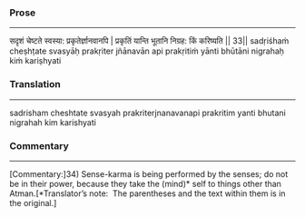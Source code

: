 ### Prose 
 --- 
सदृशं चेष्टते स्वस्या: प्रकृतेर्ज्ञानवानपि |
प्रकृतिं यान्ति भूतानि निग्रह: किं करिष्यति || 33||
sadṛiśhaṁ cheṣhṭate svasyāḥ prakṛiter jñānavān api
prakṛitiṁ yānti bhūtāni nigrahaḥ kiṁ kariṣhyati

### Translation 
 --- 
sadrisham cheshtate svasyah prakriterjnanavanapi prakritim yanti bhutani nigrahah kim karishyati

### Commentary 
 --- 
[Commentary:]34) Sense-karma is being performed by the senses; do not be in their power, because they take the (mind)* self to things other than Atman.[*Translator’s note:  The parentheses and the text within them is in the original.]